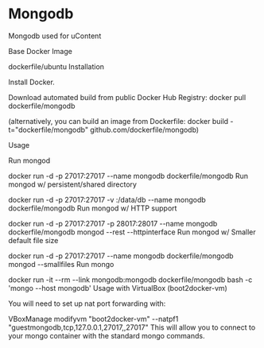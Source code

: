# Mongodb
Mongodb used for uContent

Base Docker Image

dockerfile/ubuntu
Installation

Install Docker.

Download automated build from public Docker Hub Registry: docker pull dockerfile/mongodb

(alternatively, you can build an image from Dockerfile: docker build -t="dockerfile/mongodb" github.com/dockerfile/mongodb)

Usage

Run mongod

docker run -d -p 27017:27017 --name mongodb dockerfile/mongodb
Run mongod w/ persistent/shared directory

docker run -d -p 27017:27017 -v <db-dir>:/data/db --name mongodb dockerfile/mongodb
Run mongod w/ HTTP support

docker run -d -p 27017:27017 -p 28017:28017 --name mongodb dockerfile/mongodb mongod --rest --httpinterface
Run mongod w/ Smaller default file size

docker run -d -p 27017:27017 --name mongodb dockerfile/mongodb mongod --smallfiles
Run mongo

docker run -it --rm --link mongodb:mongodb dockerfile/mongodb bash -c 'mongo --host mongodb'
Usage with VirtualBox (boot2docker-vm)

You will need to set up nat port forwarding with:

VBoxManage modifyvm "boot2docker-vm" --natpf1 "guestmongodb,tcp,127.0.0.1,27017,,27017"
This will allow you to connect to your mongo container with the standard mongo commands.
